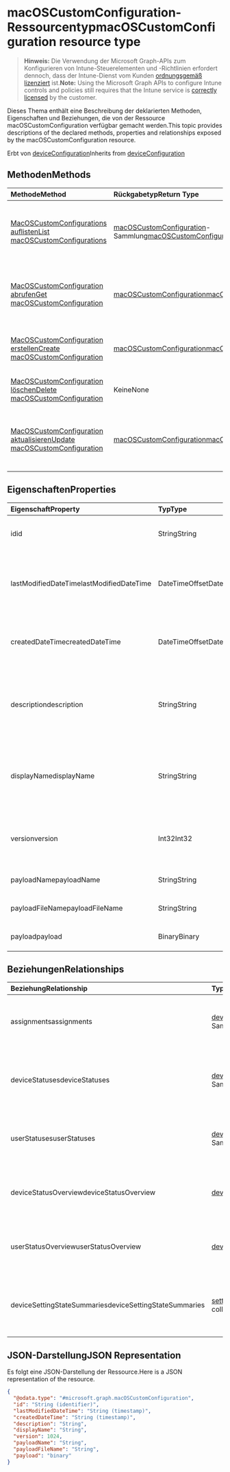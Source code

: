 # <a name="macoscustomconfiguration-resource-type"></a><span data-ttu-id="79f10-101">macOSCustomConfiguration-Ressourcentyp</span><span class="sxs-lookup"><span data-stu-id="79f10-101">macOSCustomConfiguration resource type</span></span>

> <span data-ttu-id="79f10-102">**Hinweis:** Die Verwendung der Microsoft Graph-APIs zum Konfigurieren von Intune-Steuerelementen und -Richtlinien erfordert dennoch, dass der Intune-Dienst vom Kunden [ordnungsgemäß lizenziert](https://go.microsoft.com/fwlink/?linkid=839381) ist.</span><span class="sxs-lookup"><span data-stu-id="79f10-102">**Note:** Using the Microsoft Graph APIs to configure Intune controls and policies still requires that the Intune service is [correctly licensed](https://go.microsoft.com/fwlink/?linkid=839381) by the customer.</span></span>

<span data-ttu-id="79f10-103">Dieses Thema enthält eine Beschreibung der deklarierten Methoden, Eigenschaften und Beziehungen, die von der Ressource macOSCustomConfiguration verfügbar gemacht werden.</span><span class="sxs-lookup"><span data-stu-id="79f10-103">This topic provides descriptions of the declared methods, properties and relationships exposed by the macOSCustomConfiguration resource.</span></span>

<span data-ttu-id="79f10-104">Erbt von [deviceConfiguration](../resources/intune_deviceconfig_deviceconfiguration.md)</span><span class="sxs-lookup"><span data-stu-id="79f10-104">Inherits from [deviceConfiguration](../resources/intune_deviceconfig_deviceconfiguration.md)</span></span>

## <a name="methods"></a><span data-ttu-id="79f10-105">Methoden</span><span class="sxs-lookup"><span data-stu-id="79f10-105">Methods</span></span>
|<span data-ttu-id="79f10-106">Methode</span><span class="sxs-lookup"><span data-stu-id="79f10-106">Method</span></span>|<span data-ttu-id="79f10-107">Rückgabetyp</span><span class="sxs-lookup"><span data-stu-id="79f10-107">Return Type</span></span>|<span data-ttu-id="79f10-108">Beschreibung</span><span class="sxs-lookup"><span data-stu-id="79f10-108">Description</span></span>|
|:---|:---|:---|
|[<span data-ttu-id="79f10-109">MacOSCustomConfigurations auflisten</span><span class="sxs-lookup"><span data-stu-id="79f10-109">List macOSCustomConfigurations</span></span>](../api/intune_deviceconfig_macoscustomconfiguration_list.md)|<span data-ttu-id="79f10-110">[macOSCustomConfiguration](../resources/intune_deviceconfig_macoscustomconfiguration.md)-Sammlung</span><span class="sxs-lookup"><span data-stu-id="79f10-110">[macOSCustomConfiguration](../resources/intune_deviceconfig_macoscustomconfiguration.md) collection</span></span>|<span data-ttu-id="79f10-111">Auflisten von Eigenschaften und Beziehungen der [macOSCustomConfiguration](../resources/intune_deviceconfig_macoscustomconfiguration.md)-Objekte.</span><span class="sxs-lookup"><span data-stu-id="79f10-111">List properties and relationships of the [macOSCustomConfiguration](../resources/intune_deviceconfig_macoscustomconfiguration.md) objects.</span></span>|
|[<span data-ttu-id="79f10-112">MacOSCustomConfiguration abrufen</span><span class="sxs-lookup"><span data-stu-id="79f10-112">Get macOSCustomConfiguration</span></span>](../api/intune_deviceconfig_macoscustomconfiguration_get.md)|[<span data-ttu-id="79f10-113">macOSCustomConfiguration</span><span class="sxs-lookup"><span data-stu-id="79f10-113">macOSCustomConfiguration</span></span>](../resources/intune_deviceconfig_macoscustomconfiguration.md)|<span data-ttu-id="79f10-114">Lesen von Eigenschaften und Beziehungen des [macOSCustomConfiguration](../resources/intune_deviceconfig_macoscustomconfiguration.md)-Objekts.</span><span class="sxs-lookup"><span data-stu-id="79f10-114">Read properties and relationships of the [macOSCustomConfiguration](../resources/intune_deviceconfig_macoscustomconfiguration.md) object.</span></span>|
|[<span data-ttu-id="79f10-115">MacOSCustomConfiguration erstellen</span><span class="sxs-lookup"><span data-stu-id="79f10-115">Create macOSCustomConfiguration</span></span>](../api/intune_deviceconfig_macoscustomconfiguration_create.md)|[<span data-ttu-id="79f10-116">macOSCustomConfiguration</span><span class="sxs-lookup"><span data-stu-id="79f10-116">macOSCustomConfiguration</span></span>](../resources/intune_deviceconfig_macoscustomconfiguration.md)|<span data-ttu-id="79f10-117">Erstellen eines neuen [macOSCustomConfiguration](../resources/intune_deviceconfig_macoscustomconfiguration.md)-Objekts.</span><span class="sxs-lookup"><span data-stu-id="79f10-117">Create a new [macOSCustomConfiguration](../resources/intune_deviceconfig_macoscustomconfiguration.md) object.</span></span>|
|[<span data-ttu-id="79f10-118">MacOSCustomConfiguration löschen</span><span class="sxs-lookup"><span data-stu-id="79f10-118">Delete macOSCustomConfiguration</span></span>](../api/intune_deviceconfig_macoscustomconfiguration_delete.md)|<span data-ttu-id="79f10-119">Keine</span><span class="sxs-lookup"><span data-stu-id="79f10-119">None</span></span>|<span data-ttu-id="79f10-120">Löscht ein [MacOSCustomConfiguration](../resources/intune_deviceconfig_macoscustomconfiguration.md)-Objekt.</span><span class="sxs-lookup"><span data-stu-id="79f10-120">Deletes a [macOSCustomConfiguration](../resources/intune_deviceconfig_macoscustomconfiguration.md).</span></span>|
|[<span data-ttu-id="79f10-121">MacOSCustomConfiguration aktualisieren</span><span class="sxs-lookup"><span data-stu-id="79f10-121">Update macOSCustomConfiguration</span></span>](../api/intune_deviceconfig_macoscustomconfiguration_update.md)|[<span data-ttu-id="79f10-122">macOSCustomConfiguration</span><span class="sxs-lookup"><span data-stu-id="79f10-122">macOSCustomConfiguration</span></span>](../resources/intune_deviceconfig_macoscustomconfiguration.md)|<span data-ttu-id="79f10-123">Aktualisieren der Eigenschaften eines [macOSCustomConfiguration](../resources/intune_deviceconfig_macoscustomconfiguration.md)-Objekts.</span><span class="sxs-lookup"><span data-stu-id="79f10-123">Update the properties of a [macOSCustomConfiguration](../resources/intune_deviceconfig_macoscustomconfiguration.md) object.</span></span>|

## <a name="properties"></a><span data-ttu-id="79f10-124">Eigenschaften</span><span class="sxs-lookup"><span data-stu-id="79f10-124">Properties</span></span>
|<span data-ttu-id="79f10-125">Eigenschaft</span><span class="sxs-lookup"><span data-stu-id="79f10-125">Property</span></span>|<span data-ttu-id="79f10-126">Typ</span><span class="sxs-lookup"><span data-stu-id="79f10-126">Type</span></span>|<span data-ttu-id="79f10-127">Beschreibung</span><span class="sxs-lookup"><span data-stu-id="79f10-127">Description</span></span>|
|:---|:---|:---|
|<span data-ttu-id="79f10-128">id</span><span class="sxs-lookup"><span data-stu-id="79f10-128">id</span></span>|<span data-ttu-id="79f10-129">String</span><span class="sxs-lookup"><span data-stu-id="79f10-129">String</span></span>|<span data-ttu-id="79f10-130">Schlüssel der Entität</span><span class="sxs-lookup"><span data-stu-id="79f10-130">Key of the entity.</span></span> <span data-ttu-id="79f10-131">Geerbt von [deviceConfiguration](../resources/intune_deviceconfig_deviceconfiguration.md).</span><span class="sxs-lookup"><span data-stu-id="79f10-131">Inherited from [deviceConfiguration](../resources/intune_deviceconfig_deviceconfiguration.md)</span></span>|
|<span data-ttu-id="79f10-132">lastModifiedDateTime</span><span class="sxs-lookup"><span data-stu-id="79f10-132">lastModifiedDateTime</span></span>|<span data-ttu-id="79f10-133">DateTimeOffset</span><span class="sxs-lookup"><span data-stu-id="79f10-133">DateTimeOffset</span></span>|<span data-ttu-id="79f10-134">Datum und Uhrzeit der letzten Änderung des Objekts.</span><span class="sxs-lookup"><span data-stu-id="79f10-134">DateTime the object was last modified.</span></span> <span data-ttu-id="79f10-135">Geerbt von [deviceConfiguration](../resources/intune_deviceconfig_deviceconfiguration.md).</span><span class="sxs-lookup"><span data-stu-id="79f10-135">Inherited from [deviceConfiguration](../resources/intune_deviceconfig_deviceconfiguration.md)</span></span>|
|<span data-ttu-id="79f10-136">createdDateTime</span><span class="sxs-lookup"><span data-stu-id="79f10-136">createdDateTime</span></span>|<span data-ttu-id="79f10-137">DateTimeOffset</span><span class="sxs-lookup"><span data-stu-id="79f10-137">DateTimeOffset</span></span>|<span data-ttu-id="79f10-138">Datum und Uhrzeit der Erstellung des Objekts.</span><span class="sxs-lookup"><span data-stu-id="79f10-138">DateTime the object was created.</span></span> <span data-ttu-id="79f10-139">Geerbt von [deviceConfiguration](../resources/intune_deviceconfig_deviceconfiguration.md).</span><span class="sxs-lookup"><span data-stu-id="79f10-139">Inherited from [deviceConfiguration](../resources/intune_deviceconfig_deviceconfiguration.md)</span></span>|
|<span data-ttu-id="79f10-140">description</span><span class="sxs-lookup"><span data-stu-id="79f10-140">description</span></span>|<span data-ttu-id="79f10-141">String</span><span class="sxs-lookup"><span data-stu-id="79f10-141">String</span></span>|<span data-ttu-id="79f10-142">Beschreibung der Gerätekonfiguration (vom Administrator festgelegt).</span><span class="sxs-lookup"><span data-stu-id="79f10-142">Admin provided description of the Device Configuration.</span></span> <span data-ttu-id="79f10-143">Geerbt von [deviceConfiguration](../resources/intune_deviceconfig_deviceconfiguration.md).</span><span class="sxs-lookup"><span data-stu-id="79f10-143">Inherited from [deviceConfiguration](../resources/intune_deviceconfig_deviceconfiguration.md)</span></span>|
|<span data-ttu-id="79f10-144">displayName</span><span class="sxs-lookup"><span data-stu-id="79f10-144">displayName</span></span>|<span data-ttu-id="79f10-145">String</span><span class="sxs-lookup"><span data-stu-id="79f10-145">String</span></span>|<span data-ttu-id="79f10-146">Name der Gerätekonfiguration (vom Administrator festgelegt).</span><span class="sxs-lookup"><span data-stu-id="79f10-146">Admin provided name of the device configuration.</span></span> <span data-ttu-id="79f10-147">Geerbt von [deviceConfiguration](../resources/intune_deviceconfig_deviceconfiguration.md).</span><span class="sxs-lookup"><span data-stu-id="79f10-147">Inherited from [deviceConfiguration](../resources/intune_deviceconfig_deviceconfiguration.md)</span></span>|
|<span data-ttu-id="79f10-148">version</span><span class="sxs-lookup"><span data-stu-id="79f10-148">version</span></span>|<span data-ttu-id="79f10-149">Int32</span><span class="sxs-lookup"><span data-stu-id="79f10-149">Int32</span></span>|<span data-ttu-id="79f10-150">Version der Gerätekonfiguration.</span><span class="sxs-lookup"><span data-stu-id="79f10-150">Version of the device configuration.</span></span> <span data-ttu-id="79f10-151">Geerbt von [deviceConfiguration](../resources/intune_deviceconfig_deviceconfiguration.md).</span><span class="sxs-lookup"><span data-stu-id="79f10-151">Inherited from [deviceConfiguration](../resources/intune_deviceconfig_deviceconfiguration.md)</span></span>|
|<span data-ttu-id="79f10-152">payloadName</span><span class="sxs-lookup"><span data-stu-id="79f10-152">payloadName</span></span>|<span data-ttu-id="79f10-153">String</span><span class="sxs-lookup"><span data-stu-id="79f10-153">String</span></span>|<span data-ttu-id="79f10-154">Name, der dem Benutzer angezeigt wird.</span><span class="sxs-lookup"><span data-stu-id="79f10-154">Name that is displayed to the user.</span></span>|
|<span data-ttu-id="79f10-155">payloadFileName</span><span class="sxs-lookup"><span data-stu-id="79f10-155">payloadFileName</span></span>|<span data-ttu-id="79f10-156">String</span><span class="sxs-lookup"><span data-stu-id="79f10-156">String</span></span>|<span data-ttu-id="79f10-157">Name der Nutzlastdatei (\*.mobileconfig</span><span class="sxs-lookup"><span data-stu-id="79f10-157">Payload file name (\*.mobileconfig</span></span> | <span data-ttu-id="79f10-158">\*.xml).</span><span class="sxs-lookup"><span data-stu-id="79f10-158">\*.xml).</span></span>|
|<span data-ttu-id="79f10-159">payload</span><span class="sxs-lookup"><span data-stu-id="79f10-159">payload</span></span>|<span data-ttu-id="79f10-160">Binary</span><span class="sxs-lookup"><span data-stu-id="79f10-160">Binary</span></span>|<span data-ttu-id="79f10-161">Nutzlast</span><span class="sxs-lookup"><span data-stu-id="79f10-161">Payload.</span></span> <span data-ttu-id="79f10-162">(UTF8-codiertes Bytearray)</span><span class="sxs-lookup"><span data-stu-id="79f10-162">(UTF8 encoded byte array)</span></span>|

## <a name="relationships"></a><span data-ttu-id="79f10-163">Beziehungen</span><span class="sxs-lookup"><span data-stu-id="79f10-163">Relationships</span></span>
|<span data-ttu-id="79f10-164">Beziehung</span><span class="sxs-lookup"><span data-stu-id="79f10-164">Relationship</span></span>|<span data-ttu-id="79f10-165">Typ</span><span class="sxs-lookup"><span data-stu-id="79f10-165">Type</span></span>|<span data-ttu-id="79f10-166">Beschreibung</span><span class="sxs-lookup"><span data-stu-id="79f10-166">Description</span></span>|
|:---|:---|:---|
|<span data-ttu-id="79f10-167">assignments</span><span class="sxs-lookup"><span data-stu-id="79f10-167">assignments</span></span>|<span data-ttu-id="79f10-168">[deviceConfigurationAssignment](../resources/intune_deviceconfig_deviceconfigurationassignment.md)-Sammlung</span><span class="sxs-lookup"><span data-stu-id="79f10-168">[deviceConfigurationAssignment](../resources/intune_deviceconfig_deviceconfigurationassignment.md) collection</span></span>|<span data-ttu-id="79f10-169">Liste der Zuweisungen für das Gerätekonfigurationsprofil.</span><span class="sxs-lookup"><span data-stu-id="79f10-169">The list of assignments for the device configuration profile.</span></span> <span data-ttu-id="79f10-170">Geerbt von [deviceConfiguration](../resources/intune_deviceconfig_deviceconfiguration.md).</span><span class="sxs-lookup"><span data-stu-id="79f10-170">Inherited from [deviceConfiguration](../resources/intune_deviceconfig_deviceconfiguration.md)</span></span>|
|<span data-ttu-id="79f10-171">deviceStatuses</span><span class="sxs-lookup"><span data-stu-id="79f10-171">deviceStatuses</span></span>|<span data-ttu-id="79f10-172">[deviceConfigurationDeviceStatus](../resources/intune_deviceconfig_deviceconfigurationdevicestatus.md)-Sammlung</span><span class="sxs-lookup"><span data-stu-id="79f10-172">[deviceConfigurationDeviceStatus](../resources/intune_deviceconfig_deviceconfigurationdevicestatus.md) collection</span></span>|<span data-ttu-id="79f10-173">Installationsstatus der Gerätekonfiguration nach Gerät.</span><span class="sxs-lookup"><span data-stu-id="79f10-173">Device configuration installation status by device.</span></span> <span data-ttu-id="79f10-174">Geerbt von [deviceConfiguration](../resources/intune_deviceconfig_deviceconfiguration.md).</span><span class="sxs-lookup"><span data-stu-id="79f10-174">Inherited from [deviceConfiguration](../resources/intune_deviceconfig_deviceconfiguration.md)</span></span>|
|<span data-ttu-id="79f10-175">userStatuses</span><span class="sxs-lookup"><span data-stu-id="79f10-175">userStatuses</span></span>|<span data-ttu-id="79f10-176">[deviceConfigurationUserStatus](../resources/intune_deviceconfig_deviceconfigurationuserstatus.md)-Sammlung</span><span class="sxs-lookup"><span data-stu-id="79f10-176">[deviceConfigurationUserStatus](../resources/intune_deviceconfig_deviceconfigurationuserstatus.md) collection</span></span>|<span data-ttu-id="79f10-177">Gerät Konfiguration Installationsstatus durch Benutzer.</span><span class="sxs-lookup"><span data-stu-id="79f10-177">Device configuration installation status by user.</span></span> <span data-ttu-id="79f10-178">Geerbt von [deviceConfiguration](../resources/intune_deviceconfig_deviceconfiguration.md).</span><span class="sxs-lookup"><span data-stu-id="79f10-178">Inherited from [deviceConfiguration](../resources/intune_deviceconfig_deviceconfiguration.md)</span></span>|
|<span data-ttu-id="79f10-179">deviceStatusOverview</span><span class="sxs-lookup"><span data-stu-id="79f10-179">deviceStatusOverview</span></span>|[<span data-ttu-id="79f10-180">deviceConfigurationDeviceOverview</span><span class="sxs-lookup"><span data-stu-id="79f10-180">deviceConfigurationDeviceOverview</span></span>](../resources/intune_deviceconfig_deviceconfigurationdeviceoverview.md)|<span data-ttu-id="79f10-181">Übersicht über Gerätestatus der Gerätekonfiguration. Geerbt von [deviceConfiguration](../resources/intune_deviceconfig_deviceconfiguration.md)</span><span class="sxs-lookup"><span data-stu-id="79f10-181">Device Configuration devices status overview Inherited from [deviceConfiguration](../resources/intune_deviceconfig_deviceconfiguration.md)</span></span>|
|<span data-ttu-id="79f10-182">userStatusOverview</span><span class="sxs-lookup"><span data-stu-id="79f10-182">userStatusOverview</span></span>|[<span data-ttu-id="79f10-183">deviceConfigurationUserOverview</span><span class="sxs-lookup"><span data-stu-id="79f10-183">deviceConfigurationUserOverview</span></span>](../resources/intune_deviceconfig_deviceconfigurationuseroverview.md)|<span data-ttu-id="79f10-184">Übersicht über Benutzerstatus der Gerätekonfiguration. Geerbt von [deviceConfiguration](../resources/intune_deviceconfig_deviceconfiguration.md)</span><span class="sxs-lookup"><span data-stu-id="79f10-184">Device Configuration users status overview Inherited from [deviceConfiguration](../resources/intune_deviceconfig_deviceconfiguration.md)</span></span>|
|<span data-ttu-id="79f10-185">deviceSettingStateSummaries</span><span class="sxs-lookup"><span data-stu-id="79f10-185">deviceSettingStateSummaries</span></span>|<span data-ttu-id="79f10-186">[settingStateDeviceSummary](../resources/intune_deviceconfig_settingstatedevicesummary.md)-Sammlung</span><span class="sxs-lookup"><span data-stu-id="79f10-186">[settingStateDeviceSummary](../resources/intune_deviceconfig_settingstatedevicesummary.md) collection</span></span>|<span data-ttu-id="79f10-187">Übersicht über den Status der Gerätekonfigurationseinstellungen der Geräte. Geerbt von [deviceConfiguration](../resources/intune_deviceconfig_deviceconfiguration.md)</span><span class="sxs-lookup"><span data-stu-id="79f10-187">Device Configuration Setting State Device Summary Inherited from [deviceConfiguration](../resources/intune_deviceconfig_deviceconfiguration.md)</span></span>|

## <a name="json-representation"></a><span data-ttu-id="79f10-188">JSON-Darstellung</span><span class="sxs-lookup"><span data-stu-id="79f10-188">JSON Representation</span></span>
<span data-ttu-id="79f10-189">Es folgt eine JSON-Darstellung der Ressource.</span><span class="sxs-lookup"><span data-stu-id="79f10-189">Here is a JSON representation of the resource.</span></span>
<!-- {
  "blockType": "resource",
  "keyProperty": "id",
  "@odata.type": "microsoft.graph.macOSCustomConfiguration"
}
-->
``` json
{
  "@odata.type": "#microsoft.graph.macOSCustomConfiguration",
  "id": "String (identifier)",
  "lastModifiedDateTime": "String (timestamp)",
  "createdDateTime": "String (timestamp)",
  "description": "String",
  "displayName": "String",
  "version": 1024,
  "payloadName": "String",
  "payloadFileName": "String",
  "payload": "binary"
}
```



